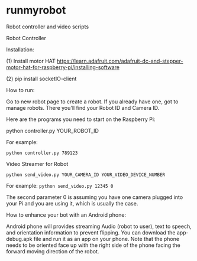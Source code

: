 # runmyrobot
Robot controller and video scripts


Robot Controller

Installation:

(1) Install motor HAT
https://learn.adafruit.com/adafruit-dc-and-stepper-motor-hat-for-raspberry-pi/installing-software

(2) pip install socketIO-client


How to run:

Go to new robot page to create a robot. If you already have one, got to manage robots. There you'll find your Robot ID and Camera ID.

Here are the programs you need to start on the Raspberry Pi:

python controller.py YOUR_ROBOT_ID

For example:

```python controller.py 789123```


Video Streamer for Robot

```python send_video.py YOUR_CAMERA_ID YOUR_VIDEO_DEVICE_NUMBER```

For example:
```python send_video.py 12345 0```

The second parameter 0 is assuming you have one camera plugged into your Pi and you are using it, which is usually the case.



How to enhance your bot with an Android phone:

Android phone will provides streaming Audio (robot to user), text to speech, and orientation information to prevent flipping. You can download the app-debug.apk file and run it as an app on your phone. Note that the phone needs to be oriented face up with the right side of the phone facing the forward moving direction of the robot.


